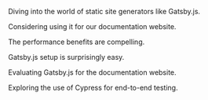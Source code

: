 Diving into the world of static site generators like Gatsby.js.

Considering using it for our documentation website.

The performance benefits are compelling.

Gatsby.js setup is surprisingly easy.

Evaluating Gatsby.js for the documentation website.

Exploring the use of Cypress for end-to-end testing.